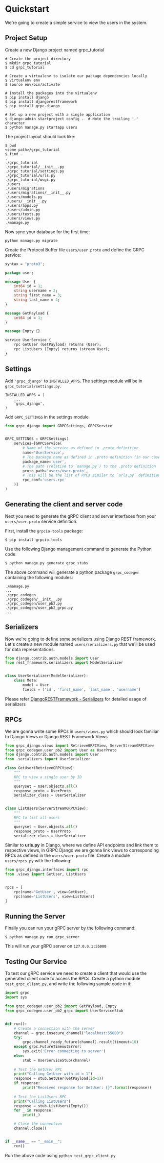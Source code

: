 # Quickstart
We're going to create a simple service to view the users in the system.

## Project Setup
Create a new Django project named grpc_tutorial
```
# Create the project directory
$ mkdir grpc_tutorial
$ cd grpc_tutorial

# Create a virtualenv to isolate our package dependencies locally
$ virtualenv env
$ source env/bin/activate

# Install the packages into the virtualenv
$ pip install django
$ pip install djangorestframework
$ pip install grpc-django

# Set up a new project with a single application
$ django-admin startproject config .  # Note the trailing '.' character
$ python manage.py startapp users
```

The project layout should look like:
```
$ pwd
<some path>/grpc_tutorial
$ find .
.
./grpc_tutorial
./grpc_tutorial/__init__.py
./grpc_tutorial/settings.py
./grpc_tutorial/urls.py
./grpc_tutorial/wsgi.py
./users
./users/migrations
./users/migrations/__init__.py
./users/models.py
./users/__init__.py
./users/apps.py
./users/admin.py
./users/tests.py
./users/views.py
./manage.py
```
Now sync your database for the first time:
```
python manage.py migrate
```
Create the Protocol Buffer file `users/user.proto` and define the GRPC service:
```proto
syntax = "proto3";

package user;

message User {
    int64 id = 1;
    string username = 2;
    string first_name = 3;
    string last_name = 4;
}

message GetPayload {
    int64 id = 1;
}

message Empty {}

service UserService {
    rpc GetUser (GetPayload) returns (User);
    rpc ListUsers (Empty) returns (stream User);
}
```

## Settings
Add `'grpc_django'` to `INSTALLED_APPS`. The settings module will be in `grpc_tutorial/settings.py`.
```
INSTALLED_APPS = (
    ...
    'grpc_django',
)
```
Add `GRPC_SETTINGS` in the settings module
```python
from grpc_django import GRPCSettings, GRPCService


GRPC_SETTINGS = GRPCSettings(
    services=[GRPCService(
        # Name of the service as defined in .proto definition
        name='UserService',
        # The package name as defined in .proto definition (in our case it should look like `package user;`
        package_name='user',
        # The path (relative to `manage.py`) to the .proto definition 
        proto_path='users/user.proto',
        # This will be the list of RPCs similar to `urls.py` definition in Django
        rpc_conf='users.rpc'
    )]
)

```

## Generating the client and server code
Next you need to generate the gRPC client and server interfaces from your `users/user.proto` service
definition.

First, install the `grpcio-tools` package:
```
$ pip install grpcio-tools
```

Use the following Django management command to generate the Python code:
```
$ python manage.py generate_grpc_stubs
```

The above command will generate a python package `grpc_codegen` containing the following modules:
```
./manage.py
...
./grpc_codegen
./grpc_codegen/__init__.py
./grpc_codegen/user_pb2.py
./grpc_codegen/user_pb2_grpc.py
...
```

## Serializers
Now we're going to define some serializers using Django REST framework. Let's create a new module
named `users/serializers.py` that we'll be used for data representations.
```python
from django.contrib.auth.models import User
from rest_framework.serializers import ModelSerializer


class UserSerializer(ModelSerializer):
    class Meta:
        model = User
        fields = ('id', 'first_name', 'last_name', 'username')

```
Please refer [DjangoRESTFramework - Serializers](https://www.django-rest-framework.org/api-guide/serializers/) for
detailed usage of serializers

## RPCs
We are gonna write some RPCs in `users/views.py` which should look familiar to Django Views 
or Django REST Framework Views
```python
from grpc_django.views import RetrieveGRPCView, ServerStreamGRPCView
from grpc_codegen.user_pb2 import User as UserProto
from django.contrib.auth.models import User
from .serializers import UserSerializer

class GetUser(RetrieveGRPCView):
    """
    RPC to view a single user by ID
    """
    queryset = User.objects.all()
    response_proto = UserProto
    serializer_class = UserSerializer


class ListUsers(ServerStreamGRPCView):
    """
    RPC to list all users
    """
    queryset = User.objects.all()
    response_proto = UserProto
    serializer_class = UserSerializer
```

Similar to **urls.py** in Django, where we define API endpoints and link them to respective views,
in GRPC Django we are gonna link views to corresponding RPCs as defined in the `users/user.proto` file.
Create a module `users/rpcs.py` with the following:
```python
from grpc_django.interfaces import rpc
from .views import GetUser, ListUsers


rpcs = [
    rpc(name='GetUser', view=GetUser),
    rpc(name='ListUsers', view=ListUsers)
]
```

## Running the Server
Finally you can run your gRPC server by the following command:
```
$ python manage.py run_grpc_server
```
This will run your gRPC server on `127.0.0.1:55000`

## Testing Our Service
To test our gRPC service we need to create a client that would use the generated client code to
access the RPCs. Create a python module `test_grpc_client.py`, and write the following sample code in it:
```python
import grpc
import sys

from grpc_codegen.user_pb2 import GetPayload, Empty
from grpc_codegen.user_pb2_grpc import UserServiceStub


def run():
    # Create a connection with the server
    channel = grpc.insecure_channel("localhost:55000")
    try:
        grpc.channel_ready_future(channel).result(timeout=10)
    except grpc.FutureTimeoutError:
        sys.exit('Error connecting to server')
    else:
        stub = UserServiceStub(channel)
        
    # Test the GetUser RPC
    print("Calling GetUser with id = 1")
    response = stub.GetUser(GetPayload(id=1))
    if response:
        print("Received response for GetUser: {}".format(response))
    
    # Test the ListUsers RPC
    print("Calling ListUsers")
    response = stub.ListUsers(Empty())
    for _ in response:
        print(_)

    # Close the connection
    channel.close()


if __name__ == "__main__":
    run()

```
Run the above code using `python test_grpc_client.py`
